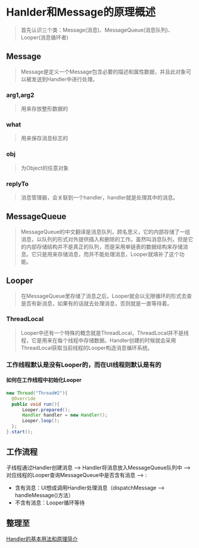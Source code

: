 # Hanlder和Message的原理概述
>首先认识三个类：Message(消息)、MessageQueue(消息队列)、Looper(消息循环者)
## Message
>Message是定义一个Message包含必要的描述和属性数据，并且此对象可以被发送到Handler中进行处理。
### arg1,arg2
>用来存放整形数据的
### what
>用来保存消息标志的
### obj
>为Object的任意对象
### replyTo
>消息管理器，会关联到一个handler，handler就是处理其中的消息。
## MessageQueue
>MessageQueue的中文翻译是消息队列，顾名思义，它的内部存储了一组消息，以队列的形式对外提供插入和删除的工作。虽然叫消息队列，但是它的内部存储结构并不是真正的队列，而是采用单链表的数据结构来存储消息。它只是用来存储消息，而并不能处理消息，Looper就填补了这个功能。
## Looper
>在MessageQueue里存储了消息之后，Looper就会以无限循环的形式去查是否有新消息，如果有的话就去处理消息，否则就是一直等待着。
### ThreadLocal
>Looper中还有一个特殊的概念就是ThreadLocal，ThreadLocal并不是线程，它是用来在每个线程中存储数据。Handler创建的时候就会采用ThreadLocal获取当前线程的Looper构造消息循环系统。
### 工作线程默认是没有Looper的，而在UI线程则默认是有的
#### 如何在工作线程中初始化Looper
```java
new Thread("Thread#2"){
  @Override
  public void run(){
      Looper.prepared();
      Handler handler = new Handler();
      Looper.loop();
  };
}.start();
```
## 工作流程
子线程通过Handler创建消息 --> Handler将消息放入MessageQueue队列中 --> 对应线程的Looper查询MessageQueue中是否含有消息 --> :
* 含有消息：UI想成调用Handler处理消息（dispatchMessage --> handleMessage()方法）
* 不含有消息：Looper循环等待
## 整理至
[Handler的基本用法和原理简介](https://blog.csdn.net/bingozhang24/article/details/51986152)
